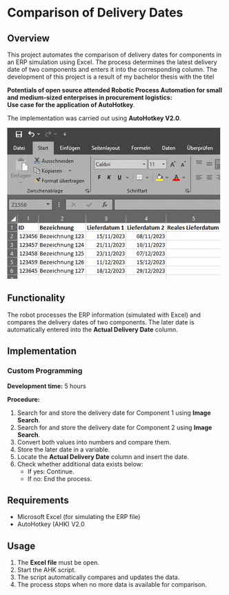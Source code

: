 # Comparison of Delivery Dates

## Overview
This project automates the comparison of delivery dates for components in an ERP simulation using Excel. 
The process determines the latest delivery date of two components and enters it into the corresponding column.
The development of this project is a result of my bachelor thesis with the titel

**Potentials of open source attended Robotic Process Automation for small and
medium-sized enterprises in procurement logistics:<br>
Use case for the application of AutoHotkey**.

The implementation was carried out using **AutoHotkey V2.0**.

![alt text](https://github.com/VN4bit/2_dates_comparison/blob/main/gifs/excel.gif)

## Functionality
The robot processes the ERP information (simulated with Excel) and compares the delivery dates of two components. The later date is automatically entered into the **Actual Delivery Date** column.

## Implementation
### Custom Programming
**Development time:** 5 hours

**Procedure:**
1. Search for and store the delivery date for Component 1 using **Image Search**.
2. Search for and store the delivery date for Component 2 using **Image Search**.
3. Convert both values into numbers and compare them.
4. Store the later date in a variable.
5. Locate the **Actual Delivery Date** column and insert the date.
6. Check whether additional data exists below:
   - If yes: Continue.
   - If no: End the process.

## Requirements
- Microsoft Excel (for simulating the ERP file)
- AutoHotkey (AHK) V2.0

## Usage
1. The **Excel file** must be open.
2. Start the AHK script.
3. The script automatically compares and updates the data.
4. The process stops when no more data is available for comparison.
